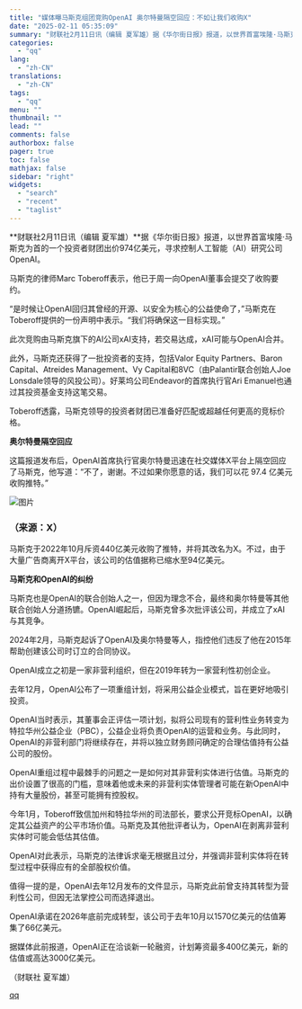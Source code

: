 ```yaml
---
title: "媒体曝马斯克组团竞购OpenAI 奥尔特曼隔空回应：不如让我们收购X"
date: "2025-02-11 05:35:09"
summary: "财联社2月11日讯（编辑 夏军雄）据《华尔街日报》报道，以世界首富埃隆·马斯克为首的一个投资者财团出..."
categories:
  - "qq"
lang:
  - "zh-CN"
translations:
  - "zh-CN"
tags:
  - "qq"
menu: ""
thumbnail: ""
lead: ""
comments: false
authorbox: false
pager: true
toc: false
mathjax: false
sidebar: "right"
widgets:
  - "search"
  - "recent"
  - "taglist"
---
```


**财联社2月11日讯（编辑 夏军雄）**据《华尔街日报》报道，以世界首富埃隆·马斯克为首的一个投资者财团出价974亿美元，寻求控制人工智能（AI）研究公司OpenAI。

马斯克的律师Marc Toberoff表示，他已于周一向OpenAI董事会提交了收购要约。

“是时候让OpenAI回归其曾经的开源、以安全为核心的公益使命了，”马斯克在Toberoff提供的一份声明中表示。“我们将确保这一目标实现。”

此次竞购由马斯克旗下的AI公司xAI支持，若交易达成，xAI可能与OpenAI合并。

此外，马斯克还获得了一批投资者的支持，包括Valor Equity Partners、Baron Capital、Atreides Management、Vy Capital和8VC（由Palantir联合创始人Joe Lonsdale领导的风投公司）。好莱坞公司Endeavor的首席执行官Ari Emanuel也通过其投资基金支持这笔交易。

Toberoff透露，马斯克领导的投资者财团已准备好匹配或超越任何更高的竞标价格。

**奥尔特曼隔空回应** 

这篇报道发布后，OpenAI首席执行官奥尔特曼迅速在社交媒体X平台上隔空回应了马斯克，他写道：“不了，谢谢。不过如果你愿意的话，我们可以花 97.4 亿美元收购推特。”

![图片](https://inews.gtimg.com/om_bt/OoKJHO4l-Wj6s4xN2_nvePthPHTlw0lL3rIAzYDKx3G0wAA/641)

### （来源：X）

马斯克于2022年10月斥资440亿美元收购了推特，并将其改名为X。不过，由于大量广告商离开X平台，该公司的估值据称已缩水至94亿美元。

**马斯克和OpenAI的纠纷**

马斯克也是OpenAI的联合创始人之一，但因为理念不合，最终和奥尔特曼等其他联合创始人分道扬镳。OpenAI崛起后，马斯克曾多次批评该公司，并成立了xAI与其竞争。

2024年2月，马斯克起诉了OpenAI及奥尔特曼等人，指控他们违反了他在2015年帮助创建该公司时订立的合同协议。

OpenAI成立之初是一家非营利组织，但在2019年转为一家营利性初创企业。

去年12月，OpenAI公布了一项重组计划，将采用公益企业模式，旨在更好地吸引投资。

OpenAI当时表示，其董事会正评估一项计划，拟将公司现有的营利性业务转变为特拉华州公益企业（PBC），公益企业将负责OpenAI的运营和业务。与此同时，OpenAI的非营利部门将继续存在，并将以独立财务顾问确定的合理估值持有公益公司的股份。

OpenAI重组过程中最棘手的问题之一是如何对其非营利实体进行估值。马斯克的出价设置了很高的门槛，意味着他或未来的非营利实体管理者可能在新OpenAI中持有大量股份，甚至可能拥有控股权。

今年1月，Toberoff致信加州和特拉华州的司法部长，要求公开竞标OpenAI，以确定其公益资产的公平市场价值。马斯克及其他批评者认为，OpenAI在剥离非营利实体时可能会低估其估值。

OpenAI对此表示，马斯克的法律诉求毫无根据且过分，并强调非营利实体将在转型过程中获得应有的全部股权价值。

值得一提的是，OpenAI去年12月发布的文件显示，马斯克此前曾支持其转型为营利性公司，但因无法掌控公司而选择退出。

OpenAI承诺在2026年底前完成转型，该公司于去年10月以1570亿美元的估值筹集了66亿美元。

据媒体此前报道，OpenAI正在洽谈新一轮融资，计划筹资最多400亿美元，新的估值或高达3000亿美元。

（财联社 夏军雄）

[qq](https://new.qq.com/rain/a/20250211A00WPU00)
